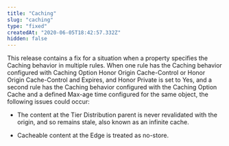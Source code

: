 ```yaml
---
title: "Caching"
slug: "caching"
type: "fixed"
createdAt: "2020-06-05T18:42:57.332Z"
hidden: false
---
```

This release contains a fix for a situation when a property specifies the Caching behavior in multiple rules. When one rule has the Caching behavior configured with Caching Option Honor Origin Cache-Control or Honor Origin Cache-Control and Expires, and Honor Private is set to Yes, and a second rule has the Caching behavior configured with the Caching Option Cache and a defined Max-age time configured for the same object, the following issues could occur:

- The content at the Tier Distribution parent is never revalidated with the origin, and so remains stale, also known as an infinite cache.

- Cacheable content at the Edge is treated as no-store.